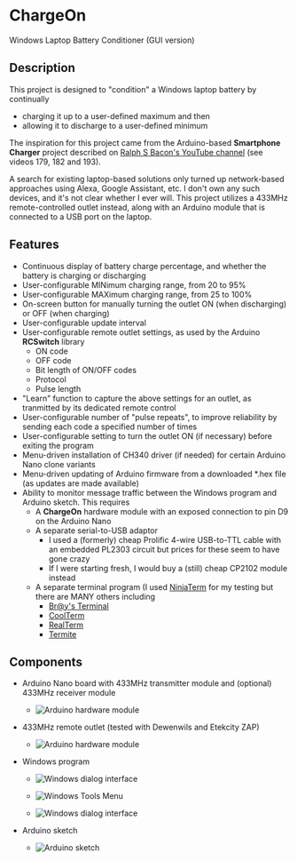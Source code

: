 # ChargeOn
Windows Laptop Battery Conditioner (GUI version)

## Description
This project is designed to "condition" a Windows laptop battery by continually
* charging it up to a user-defined maximum and then
* allowing it to discharge to a user-defined minimum

The inspiration for this project came from the Arduino-based **Smartphone Charger** project described on [Ralph S Bacon's YouTube channel](https://www.youtube.com/c/RalphBacon/videos) (see videos 179, 182 and 193).

A search for existing laptop-based solutions only turned up network-based approaches using Alexa, Google Assistant, etc. I don't own any such devices, and it's not clear whether I ever will. This project utilizes a 433MHz remote-controlled outlet instead, along with an Arduino module that is connected to a USB port on the laptop.

## Features
* Continuous display of battery charge percentage, and whether the battery is charging or discharging
* User-configurable MINimum charging range, from 20 to 95%
* User-configurable MAXimum charging range, from 25 to 100%
* On-screen button for manually turning the outlet ON (when discharging) or OFF (when charging)
* User-configurable update interval
* User-configurable remote outlet settings, as used by the Arduino **RCSwitch** library
  * ON code
  * OFF code
  * Bit length of ON/OFF codes
  * Protocol
  * Pulse length
* "Learn" function to capture the above settings for an outlet, as tranmitted by its dedicated remote control
* User-configurable number of "pulse repeats", to improve reliability by sending each code a specified number of times
* User-configurable setting to turn the outlet ON (if necessary) before exiting the program
* Menu-driven installation of CH340 driver (if needed) for certain Arduino Nano clone variants
* Menu-driven updating of Arduino firmware from a downloaded *.hex file (as updates are made available)
* Ability to monitor message traffic between the Windows program and Arduino sketch. This requires
  * A **ChargeOn** hardware module with an exposed connection to pin D9 on the Arduino Nano
  * A separate serial-to-USB adaptor
    * I used a (formerly) cheap Prolific 4-wire USB-to-TTL cable with an embedded PL2303 circuit but prices for these seem to have gone crazy
    * If I were starting fresh, I would buy a (still) cheap CP2102 module instead
  * A separate terminal program (I used [NinjaTerm](http://gbmhunter.github.io/NinjaTerm/) for my testing but there are MANY others including
    * [Br@y's Terminal](https://sites.google.com/site/terminalbpp/)
    * [CoolTerm](http://freeware.the-meiers.org/)
    * [RealTerm](https://sourceforge.net/projects/realterm/)
    * [Termite](https://www.compuphase.com/software_termite.htm)

## Components
* Arduino Nano board with 433MHz transmitter module and (optional) 433MHz receiver module
  * ![Arduino hardware module](http://kerryburton.com/Images/ChargeOnModule/ChargeOn_ArduinoHardwareModule.jpg)

* 433MHz remote outlet (tested with Dewenwils and Etekcity ZAP)
  * ![Arduino hardware module](http://kerryburton.com/Images/ChargeOnModule/ChargeOn_433MHzRemoteOutlets.jpg)

* Windows program
  * ![Windows dialog interface](http://kerryburton.com/Images/ChargeOnModule/ChargeOn_WindowsDialogInterface.jpg)
  
  * ![Windows Tools Menu](http://kerryburton.com/Images/ChargeOnModule/ChargeOn_WindowsToolsMenu.jpg)
  
  * ![Windows dialog interface](http://kerryburton.com/Images/ChargeOnModule/ChargeOn_WindowsOutletSettings.jpg)
  
* Arduino sketch
  * ![Arduino sketch](http://kerryburton.com/Images/ChargeOnModule/ChargeOn_ArduinoSketch.jpg)
